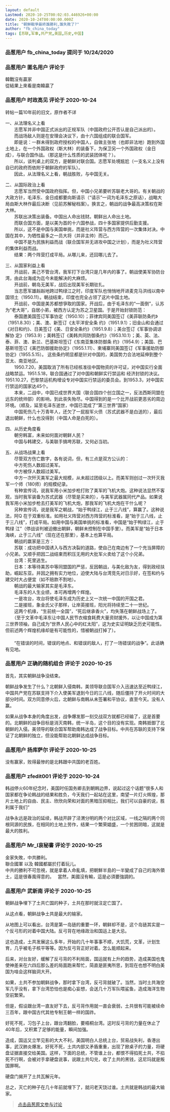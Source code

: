 ```yaml
---
layout: default
Lastmod: 2020-10-25T00:02:03.446926+00:00
date: 2020-10-24T00:00:00.000Z
title: "朝鮮戰爭最終誰勝利,誰失敗了?"
author: "fb_china_today"
tags: [苏联,军事,共产党,美国,历史,中国]
---
```



### 品葱用户 **fb_china_today** 提问于 10/24/2020
    

    
                

### 品葱用户 **匿名用户** 评论于 
        
韓戰沒有贏家  
從結果上來看是南韓贏了
        
                

### 品葱用户 **时政高见** 评论于 2020-10-24
        
转帖一篇10年前的旧文，原作者不详  
  
一、从法理名义上看  
　　志愿军并非中国正式派出的正规军队（中国政府公开否认是自己派出的）。  
　　而战场敌人则是在安理会决议下，由十六国组成的联合国军。  
　　即是说：一群未得到政府授权的中国人，自做主张地（也即非法地）跑到外国土地上，在一个外国政权（斯大林）的装备下，为保卫另一个外国政权（金日成），与联合国作战。（那这是什么性质的武装团体呢？）。  
　　所以，谈判桌上的双方，是朝鲜对联合国。志愿军处境尴尬（一支名义上没有自已的政府而依附于朝鲜政府的军队）。  
　　因此，从法理名义上看，朝战胜败，与中国无关。  
  
二、从国际政治上看  
　　志愿军当然受中国政府指挥。但，中国小兄弟要听苏联老大哥的。有关朝战的大政方针，毛泽东、金日成都要向斯请示（“请示”一词为毛泽东之原话），战略大局由斯大林作最后决断（见前苏解秘档案）。换言之，朝战的战争最高决策权在斯大林。  
　　苏联出决策出装备。中国出人命出钱财。朝鲜出人命出土地。  
　　而联合国方面，是以美为首的十六国参战，四十多国家提供后勤支援。  
　　所以，这不是中国与美国单挑，而是社义阵营与西方阵营的一次集体对决。中国在其中，为牺性最多之一员大将（并非主帅）而己。  
　　中国不是为民族利益而战（联合国军并无进攻中国之计划），而是为社义阵营的集体利益而战。  
　　结果：两个阵营打成平局。从哪儿来，还回哪儿去了。  
  
三、从国家利益上看  
　　开战前，美己不管台湾，我军打下台湾只是几年内的事了。朝战使美军协防台湾，由此台海成为迄今未能解决的大麻烦。  
　　开战前，朝岛无美军，战后出现美军长期驻扎。  
　　当志愿军雄赳赳地跨过鸭绿江之时，印度军队也悄悄地开进麦克马洪线以南中国领土（1950.11）。朝战结束，印度也完全占领了这片中国土地。  
　　开战前，中国是美苏都想爭取的国家。开战后，由于毛泽东的“一面倒”，认苏为“老大哥”，自居小弟，被西方认定为苏之卫星国。于是开始封锁防范：  
　　泰国邀美国签订军事协定（1950.10）；菲律宾同美国签订《美菲联防条约》（1951.8.30）；美、澳、新签订《太平洋安全条 约》（1951.9.1）；旧金山和会通过《对日和约》、日美签订《美、日安全条约》（1951.9.8）；美台签订《军事协调谅解协 定》（1953.9）；美韩签订《美韩共同防御条约》（1953.10.1）；美、英、法、泰、菲、澳、新兰、巴基斯坦签订《东南亚集体防御条 约》（1954.9）；美国、巴基斯坦签订《美巴防御援助协定》（1955.1.11）、柬埔寨同美国签订《军事援助防御协定》（1955.5.15）。 这些条约明显都是针对中国的，美国势力合法地延伸到整个亚太、南亚地区。  
　　1950.7.20，美国取消了所有已经核准往中国物资的许可证，对中国实行全面战略禁运。1951.5.18，联合国通过了对中国和朝鲜实行禁运和 经济封锁的决议。1951.10.27，巴黎禁运机构增设专对中国实行禁运的委员会。到1953.3，对中国实行禁运的国家达45个。  
　　本来，二战中，中国已成世界大国（联合国四个创立国之一，反法西斯同盟在远东的统帅部）的影响，到此丧失殆尽。中国得到的是一个比开战前更恶劣的周边环境。（顺及，延至毛泽东逝世，中国已混成了“第三世界”国家）  
　　中国死伤几十万青年人，还欠了一屁股军火债（苏式武器不是白送的），最后退出朝鲜，什么也没得到（中国人命是白死的）。  
  
四、从历史角度看  
　　朝穷韩富，未来如何面对朝鲜人民？  
　　中国与韩建交，与美联手搞垮苏联，又何必当初。  
  
五、从战场战果上看  
　　尽管双方伤亡数字，各有说词，但，有三点是双方公认的：  
　　中方死伤人数超过美军。  
　　中方被俘人数超过美军。  
　　中方一次歼灭美军之最大规模，从未超过团级以上。而美军则创过一次歼灭我军一个师（180师）的规模纪录。  
　　有种宣传词，说我军用小米加步枪打败了美军的飞机大炮。这种说法显然不客观，当时我军装备为苏式武器（尽管是买来的），与美军武器属同代产品。如果说我军用小米加步枪去打美军的飞机大炮，那我军的飞机大炮在干什么呢？  
　　另种宣传词，说是我军之朝战，“始于鸭绿江，止于三八线”，算赢了。这种说法，阿Q 在于双重标准。如用社义阵营对西方阵营的标淮看，是“始于三八线，止于三八线”，打成平局。如用中国与美国单挑的标准看，中国是“始于鸭绿江，止于鸭绿 江”（停战谈判被迫撤出朝鲜，朝鲜未控制在中国手里）。而美军是“始于日本海峡，止于三八线”（现在还在那里），基本上也算平局。  
　　朝战的嬴家是三方：  
　　苏联：成功把中国诱入与西方决裂的道路，使自己在南边有了一个充当屏障的小兄弟。又顺手把因二战结束而积压无用的大批军火卖给了这个小兄弟。  
　　台湾：死里逃生。  
　　日本：本等待美苏中等同盟国的严惩，反因朝战，与美化敌为友，得到政经扶助，崛起东亚。并因之拥有实力地位，迫使大陆与台湾竞先对日示好，在签和约与建交时大占便宜（如不赔款不割地）。  
　　朝战的最大输家其实是毛泽东。  
　　毛泽东的人生业绩，本可再增两个辉煌。  
　　一是攻台，攻台将使毛泽东成为历史上又一次统一中国的开国之君。  
　　二是接班，象金氏父子那样，让岸英接班，阳光将持续至二十一世纪。  
　　这两个机缘，“生前统一全国”，“死后继承香火”，均失落在朝鲜战场上了。  
　　（至于文革中毛泽东让中国人民节衣缩食耗费大量资财援外，以让中国成为第三世界领袖，自己成为“世界人民心中的红太阳”，这为史实证明缺乏历史可能性。但前述两个辉煌机缘却是有可能性的，惜被朝战打掉了）。  
　　  
　　“在错误的时间，错误的地点、和错误的敌人，打了一场错误的战争”。此话确有见地。
        
                

### 品葱用户 **正确的随机组合** 评论于 2020-10-25
        
首先，其实朝鲜战争没结束。  
  
朝鲜战争发生了什么？北朝鲜入侵南韩，美领导联合国军介入迅速达至近鸭绿江，中国共产党在苏联支持下介入使美军退到今日的三八线，随后僵持了开火时间的大部分时间。双方同意停火后，北朝鲜与南韩从未签署和平协议，直至今天。没有人赢。  
  
如果从战争本身的角度出发，战争爆发那一刻交战双方就都已经输了，这是首要的。北朝鲜的战争目标是消灭南韩，统一半岛，这个目的没有实现。南韩抵御了北朝鲜的入侵。美领导的联合国军帮助南韩达成了战争目标。中共在苏联的支持下保证了北朝鲜的独立，但没能帮助北朝鲜达成战争目标。
        
                

### 品葱用户 **扬库萨尔** 评论于 2020-10-25
        
没有赢家，败得最惨的是北韩跟中共国的老百姓。
        
                

### 品葱用户 **zfedit001** 评论于 2020-10-24
        
韩战停火60年纪念时，美国时任国务卿去到朝韩边界，说起过这个话题“很多人和国家都在争论韩战的结果和胜负，今天我们一起站在这里，南望一片灯火辉煌，那片土地上的自由、民主、欣欣向荣和对面的黑暗压抑相比，我们可以自豪的说，胜利属于我们”  
  
战争永远是政治的延续，韩战开辟了泾渭分明的两个对比区域，一线之隔的两个同根同源的民族，在相同的土地上劳作，结果一个繁荣娼盛，一个贫困阴暗，这就是最大的胜利。
        
                

### 品葱用户 **Mr_I哀秘書** 评论于 2020-10-25
        
金家失敗，中共勝利。  
聯合國軍 以及 韓國都屬於打着玩儿。  
中共的勝利不可忽視，就是拿着人命亂填，把朝鮮半島的一半變成了自己的海外領土，這是很春風得意的。   當然，美國沒有輸，這是必須要強調的。
        
                

### 品葱用户 **武新南** 评论于 2020-10-25
        
朝鲜战争埋下了土共亡国的种子，土共在那时就注定亡国了。  
  
从这点看，朝鲜战争土共是最大的输家。  
  
从地图上可以看出，台湾是第一岛链的重要一环，朝鲜却不是，这个岛链其实是一个反弓形的对着中国大陆。反弓背在地缘政治和国运上是大忌。  
  
这也造成，土共发展这么多年，开始的几十年事事不顺，大饥荒，文革，计划生育，几乎被毛子核平等等。因为反弓背正好对着。怎么能顺起来。  
  
后来，对台友好，缓解了反弓背的不利局面，国运就有上升的趋势，造成美国也鬼使神差来在六四后那么差的局面跑来帮忙，简直是匪夷所思，到现在也想不明白美国为啥会这样脑洞大开。  
  
如果，土共不参加朝鲜战争，那时拿下台湾，反弓背就破了。当然，当时土共海空军几乎没有，拿下台湾恐怕也是痴心妄想，会送几十万军队喂鲨鱼，造成海洋生物空前繁荣。  
  
但是，假设跟台湾一直友好下去，反弓背作用就一直会衰弱，土共很有可能被续命三百年，跟中国古代其他专制王朝一样的国祚。  
  
好死不死，习包子上台，跟台湾翻脸，要梧桐台湾。这时反弓背的力量在休止了40年后，又积累了足够的能量，瞬间加强。  
  
造成，国运又立竿见影的大大不利，美国明白人总统上台，贸易战失利，香港出事，武汉肺炎爆发。好死不死，土共内部又矛盾重重，出现了掀桌子的力量，将硬盘证据直接交给美国。这样，下面的总统，不管谁上台，都恨不得掐死土共，不掐死不行啊，会被对手拿硬盘说事，说跟土共勾兑，收了土共的黑钱，这尼玛就是叛国罪啊。  
  
硬盘门揭开了土共瓦解元年。  
  
总之，灭亡的种子在几十年前就埋下了，就问老天饶过谁。土共就是韩战的最大输家。
        
                





> [点击品葱原文参与讨论](https://pincong.rocks/question/32631)

